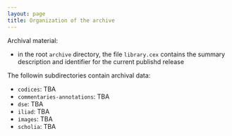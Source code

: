 ```yaml
---
layout: page
title: Organization of the archive
---
```



Archival material:

- in the root `archive` directory, the file `library.cex` contains the summary description and identifier for the current publishd release

The followin subdirectories contain archival data:

- `codices`: TBA
- `commentaries-annotations`: TBA
-  `dse`: TBA
-  `iliad`: TBA
-  `images`: TBA
-  `scholia`: TBA
